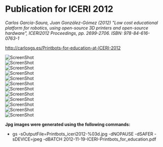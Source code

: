 Publication for ICERI 2012  
=====  

_Carlos García-Saura, Juan González-Gómez (2012) "Low cost educational platform for robotics, using open-source 3D printers and open-source hardware", ICERI2012 Proceedings, pp. 2699-2706. ISBN: 978-84-616-0763-1_  

<http://carlosgs.es/Printbots-for-education-at-ICERI-2012>  

![ScreenShot](https://github.com/carlosgs/ArduSkybot/raw/master/Publications/ICERI_2012/jpg/Printbots_iceri2012-001.jpg)  
![ScreenShot](https://github.com/carlosgs/ArduSkybot/raw/master/Publications/ICERI_2012/jpg/Printbots_iceri2012-002.jpg)  
![ScreenShot](https://github.com/carlosgs/ArduSkybot/raw/master/Publications/ICERI_2012/jpg/Printbots_iceri2012-003.jpg)  
![ScreenShot](https://github.com/carlosgs/ArduSkybot/raw/master/Publications/ICERI_2012/jpg/Printbots_iceri2012-004.jpg)  
![ScreenShot](https://github.com/carlosgs/ArduSkybot/raw/master/Publications/ICERI_2012/jpg/Printbots_iceri2012-005.jpg)  
![ScreenShot](https://github.com/carlosgs/ArduSkybot/raw/master/Publications/ICERI_2012/jpg/Printbots_iceri2012-006.jpg)  
![ScreenShot](https://github.com/carlosgs/ArduSkybot/raw/master/Publications/ICERI_2012/jpg/Printbots_iceri2012-007.jpg)  
![ScreenShot](https://github.com/carlosgs/ArduSkybot/raw/master/Publications/ICERI_2012/jpg/Printbots_iceri2012-008.jpg)  
![ScreenShot](https://github.com/carlosgs/ArduSkybot/raw/master/Publications/ICERI_2012/jpg/Printbots_iceri2012-009.jpg)  
![ScreenShot](https://github.com/carlosgs/ArduSkybot/raw/master/Publications/ICERI_2012/jpg/Printbots_iceri2012-010.jpg)  
![ScreenShot](https://github.com/carlosgs/ArduSkybot/raw/master/Publications/ICERI_2012/jpg/Printbots_iceri2012-011.jpg)  
![ScreenShot](https://github.com/carlosgs/ArduSkybot/raw/master/Publications/ICERI_2012/jpg/Printbots_iceri2012-012.jpg)  

**Jpg images were generated using the following commands:**  
 * gs -sOutputFile=Printbots_iceri2012-%03d.jpg -dNOPAUSE -dSAFER -sDEVICE=jpeg -dBATCH 2012-11-19-ICERI-Printbots_for_education.pdf


